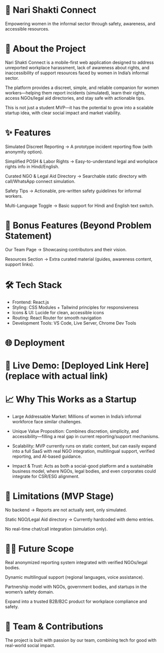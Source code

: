 # 🌸 Nari Shakti Connect

Empowering women in the informal sector through safety, awareness, and accessible resources.

# 🚀 About the Project

Nari Shakti Connect is a mobile-first web application designed to address unreported workplace harassment, lack of awareness about rights, and inaccessibility of support resources faced by women in India’s informal sector.

The platform provides a discreet, simple, and reliable companion for women workers—helping them report incidents (simulated), learn their rights, access NGOs/legal aid directories, and stay safe with actionable tips.

This is not just a student MVP—it has the potential to grow into a scalable startup idea, with clear social impact and market viability.

# ✨ Features

Simulated Discreet Reporting → A prototype incident reporting flow (with anonymity option).

Simplified POSH & Labor Rights → Easy-to-understand legal and workplace rights info in Hindi/English.

Curated NGO & Legal Aid Directory → Searchable static directory with call/WhatsApp connect simulation.

Safety Tips → Actionable, pre-written safety guidelines for informal workers.

Multi-Language Toggle → Basic support for Hindi and English text switch.

# 🎁 Bonus Features (Beyond Problem Statement)

Our Team Page → Showcasing contributors and their vision.

Resources Section → Extra curated material (guides, awareness content, support links).

# 🛠️ Tech Stack

- Frontend: React.js
- Styling: CSS Modules + Tailwind principles for responsiveness
- Icons & UI: Lucide
 for clean, accessible icons
- Routing: React Router for smooth navigation
- Development Tools: VS Code, Live Server, Chrome Dev Tools

# 🌐 Deployment

# 🔗 Live Demo: [Deployed Link Here] (replace with actual link)

# 📈 Why This Works as a Startup

- Large Addressable Market: Millions of women in India’s informal workforce face similar challenges.

- Unique Value Proposition: Combines discretion, simplicity, and accessibility—filling a real gap in current reporting/support mechanisms.

- Scalability: MVP currently runs on static content, but can easily expand into a full SaaS with real NGO integration, multilingual support, verified reporting, and AI-based guidance.

- Impact & Trust: Acts as both a social-good platform and a sustainable business model, where NGOs, legal bodies, and even corporates could integrate for CSR/ESG alignment.

# 📜 Limitations (MVP Stage)

No backend → Reports are not actually sent, only simulated.

Static NGO/Legal Aid directory → Currently hardcoded with demo entries.

No real-time chat/call integration (simulation only).

# 👩‍💻 Future Scope

Real anonymized reporting system integrated with verified NGOs/legal bodies.

Dynamic multilingual support (regional languages, voice assistance).

Partnership model with NGOs, government bodies, and startups in the women’s safety domain.

Expand into a trusted B2B/B2C product for workplace compliance and safety.

# 🤝 Team & Contributions

The project is built with passion by our team, combining tech for good with real-world social impact.

